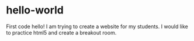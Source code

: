 # hello-world
First code
hello!  I am trying to create a website for my students.  I would like to practice html5 and create a breakout room.
